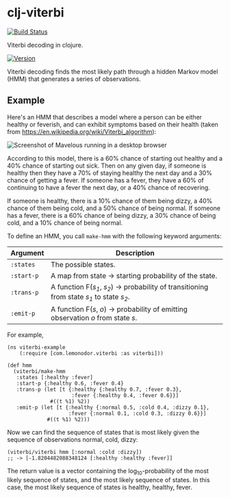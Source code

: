 # clj-viterbi

[![Build Status](https://travis-ci.org/wiseman/clj-viterbi.png?branch=master)](https://travis-ci.org/wiseman/clj-viterbi)

Viterbi decoding in clojure.

[![Version](https://clojars.org/com.lemonodor.viterbi/latest-version.svg)](https://clojars.org/com.lemonodor.viterbi)

Viterbi decoding finds the most likely path through a hidden Markov
model (HMM) that generates a series of observations.

## Example

Here's an HMM that describes a model where a person can be either
healthy or feverish, and can exhibit symptoms based on their health
(taken from https://en.wikipedia.org/wiki/Viterbi_algorithm):

![Screenshot of Mavelous running in a desktop
browser](https://github.com/wiseman/clj-viterbi/raw/master/doc/example-hmm.png
"Mavelous in a desktop browser")

According to this model, there is a 60% chance of starting out healthy
and a 40% chance of starting out sick.  Then on any given day, if
someone is healthy then they have a 70% of staying healthy the next
day and a 30% chance of getting a fever.  If someone has a fever, they
have a 60% of continuing to have a fever the next day, or a 40% chance
of recovering.

If someone is healthy, there is a 10% chance of them being dizzy, a
40% chance of them being cold, and a 50% chance of being normal.  If
someone has a fever, there is a 60% chance of being dizzy, a 30%
chance of being cold, and a 10% chance of being normal.

To define an HMM, you call `make-hmm` with the following keyword arguments:

|Argument  | Description                                                                       |
|----------|-----------------------------------------------------------------------------------|
|`:states` | The possible states.                                                              |
|`:start-p`| A map from state → starting probability of the state.                            |
|`:trans-p`| A function F(_s<sub>1</sub>_, _s<sub>2</sub>_) → probability of transitioning from state _s<sub>1</sub>_ to state _s<sub>2</sub>_. |
|`:emit-p` | A function F(_s_, _o_) → probability of emitting observation _o_ from state _s_. |

For example,

```
(ns viterbi-example
    (:require [com.lemonodor.viterbi :as viterbi]))

(def hmm
  (viterbi/make-hmm
   :states [:healthy :fever]
   :start-p {:healthy 0.6, :fever 0.4}
   :trans-p (let [t {:healthy {:healthy 0.7, :fever 0.3},
                     :fever {:healthy 0.4, :fever 0.6}}]
              #((t %1) %2))
   :emit-p (let [t {:healthy {:normal 0.5, :cold 0.4, :dizzy 0.1},
                    :fever {:normal 0.1, :cold 0.3, :dizzy 0.6}}]
             #((t %1) %2)))
```

Now we can find the sequence of states that is most likely given the
sequence of observations normal, cold, dizzy:

```
(viterbi/viterbi hmm [:normal :cold :dizzy])
;; -> [-1.8204482088348124 [:healthy :healthy :fever]]
```

The return value is a vector containing the
log<sub>10</sub>-probability of the most likely sequence of states, and
the most likely sequence of states.  In this case, the most likely
sequence of states is healthy, healthy, fever.
